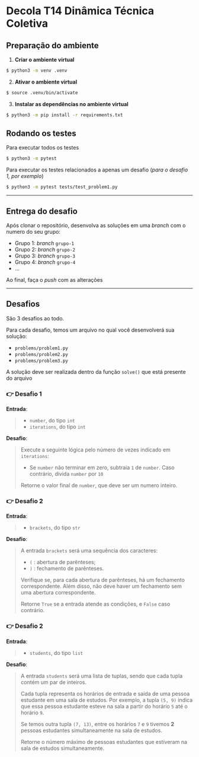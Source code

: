 # Decola T14 Dinâmica Técnica Coletiva

## Preparação do ambiente

1. **Criar o ambiente virtual**

```bash
$ python3 -m venv .venv
```

2. **Ativar o ambiente virtual**

```bash
$ source .venv/bin/activate
```

3. **Instalar as dependências no ambiente virtual**

```bash
$ python3 -m pip install -r requirements.txt
```

## Rodando os testes

Para executar todos os testes

```bash
$ python3 -m pytest
```

Para executar os testes relacionados a apenas um desafio (_para o desafio 1, por exemplo_)

```bash
$ python3 -m pytest tests/test_problem1.py
```
---

## Entrega do desafio

Após clonar o repositório, desenvolva as soluções em uma _branch_ com o numero do seu grupo:
- Grupo 1: _branch_ `grupo-1`
- Grupo 2: _branch_ `grupo-2`
- Grupo 3: _branch_ `grupo-3`
- Grupo 4: _branch_ `grupo-4`
- ...

Ao final, faça o _push_ com as alterações

---

## Desafios

São 3 desafios ao todo.

Para cada desafio, temos um arquivo no qual você desenvolverá sua solução:
- `problems/problem1.py`
- `problems/problem2.py`
- `problems/problem3.py`

A solução deve ser realizada dentro da função `solve()` que está presente do arquivo

### 👉 Desafio 1

**Entrada**: 
> - `number`, do tipo `int`
> - `iterations`, do tipo `int`

**Desafio**:
> Execute a seguinte lógica pelo número de vezes indicado em `iterations`:
> - Se `number` não terminar em zero, subtraia `1` de `number`. Caso contrário, divida `number` por `10`
> 
> Retorne o valor final de `number`, que deve ser um numero inteiro.

### 👉 Desafio 2

**Entrada**: 
> - `brackets`, do tipo `str`

**Desafio**:
> A entrada `brackets` será uma sequência dos caracteres:
> - `(` : abertura de parênteses;
> - `)` : fechamento de parênteses. 
> 
> Verifique se, para cada abertura de parênteses, há um fechamento correspondente. Além disso, não deve haver um fechamento sem uma abertura correspondente. 
> 
> Retorne `True` se a entrada atende as condições, e `False` caso contrário.

### 👉 Desafio 2

**Entrada**: 
> - `students`, do tipo `list`

**Desafio**:
> A entrada `students` será uma lista de tuplas, sendo que cada tupla contém um par de inteiros.
> 
> Cada tupla representa os horários de entrada e saída de uma pessoa estudante em uma sala de estudos. Por exemplo, a tupla `(5, 9)` indica que essa pessoa estudante esteve na sala a partir do horário `5` até o horário `9`.
>
> Se temos outra tupla `(7, 13)`, entre os horários `7` e `9` tivemos **2** pessoas estudantes simultaneamente na sala de estudos. 
> 
> Retorne o número máximo de pessoas estudantes que estiveram na sala de estudos simultaneamente.

